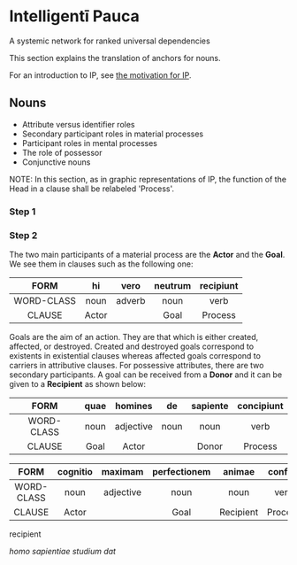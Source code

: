 # Intelligentī Pauca
A systemic network for ranked universal dependencies

This section explains the translation of anchors for nouns.

For an introduction to IP, see [the motivation for IP](IP.md).

## Nouns

- Attribute versus identifier roles
- Secondary participant roles in material processes
- Participant roles in mental processes
- The role of possessor
- Conjunctive nouns

NOTE: In this section, as in graphic representations of IP, the function of the Head in a clause shall be relabeled 'Process'.

### Step 1

### Step 2

The two main participants of a material process are the **Actor** and the **Goal**. We see them in clauses such as the following one: 

FORM        |hi          |vero        |neutrum     |recipiunt
:----------:|:----------:|:----------:|:----------:|:----------:
WORD-CLASS  |noun        |adverb      |noun        |verb
CLAUSE      |Actor       |            |Goal        |Process

Goals are the aim of an action. They are that which is either created, affected, or destroyed. Created and destroyed goals correspond to existents in existential clauses whereas affected goals correspond to carriers in attributive clauses. For possessive attributes, there are two secondary participants. A goal can be received from a **Donor** and it can be given to a **Recipient** as shown below:

FORM        |quae        |homines     |de          |sapiente    |concipiunt
:----------:|:----------:|:----------:|:----------:|:----------:|:----------:
WORD-CLASS  |noun        |adjective   |noun        |noun        |verb
CLAUSE      |Goal        |Actor       |            |Donor       |Process

FORM        |cognitio    |maximam     |perfectionem|animae      |confert
:----------:|:----------:|:----------:|:----------:|:----------:|:----------:
WORD-CLASS  |noun        |adjective   |noun        |noun        |verb
CLAUSE      |Actor       |            |Goal        |Recipient   |Process

recipient

_homo sapientiae studium dat_